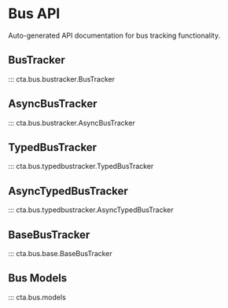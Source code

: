 # Bus API

Auto-generated API documentation for bus tracking functionality.

## BusTracker

::: cta.bus.bustracker.BusTracker

## AsyncBusTracker

::: cta.bus.bustracker.AsyncBusTracker

## TypedBusTracker

::: cta.bus.typedbustracker.TypedBusTracker

## AsyncTypedBusTracker

::: cta.bus.typedbustracker.AsyncTypedBusTracker

## BaseBusTracker

::: cta.bus.base.BaseBusTracker

## Bus Models

::: cta.bus.models
